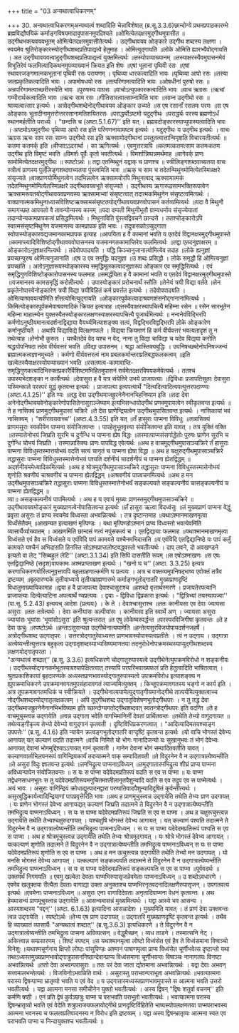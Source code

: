 +++
title = "03 अन्यथात्वाधिकरणम्"

+++
30. अन्यथात्वाधिकरणम्अन्यथात्वं शब्दादिति चेन्नाविशेषात् (ब्र.सू.3.3.6)छान्दोग्ये प्रथमप्रपाठकारम्भे ब्रह्मविद्यौपयिकं कर्माङ्गविषयमादावुपासनमुपदिश्यते ॥ओमित्येतदक्षरमुद्गीथमुपासीत ॥उद्गीथभक्त्यवयवभूतम् ओमित्येतदक्षरमुपासीतेत्यर्थः । उद्गीथावयव ओङ्कारे उद्गीथ शब्दस्य लक्षणा । स्वयमेव श्रुतिरोङ्कारस्योद्गीथशब्दप्रतिपाद्यत्वे हेतुमाह । ओमित्युद्गायति ॥लोके ओमिति ह्यारभ्यैवोद्गायति । अत उद्गीथावयवत्वादुद्गीथशब्दप्रतिपाद्यत्वं युक्तमित्यर्थः ॥तस्योपव्याख्यानम् ॥तस्याक्षरस्यैवमुपासनमेवं विभूतिरेवं फलमित्यादिकथनमुपव्याख्यानं क्रियत इति शेषः ॥एषां भूतानां पृथिवी रसः ॥एषां स्थावरजङ्गमात्मकभूतानां पृथिवी रसः परायणम् । पृथिव्या धारकत्वादिति भावः ॥पृथिव्या आपो रसः ॥तस्या जलप्रकृतिकत्वादिति भावः । अपामोषधयो रसः ॥तत्परिणामत्वादिति भावः ॥ओषधीनां पुरुषो रसः ॥अन्नपरिणामत्वाच्छरीरस्येति भावः ॥पुरुषस्य वाग्रसः ॥वाचोऽत्युपकारकत्वादिति भावः ॥वाच ऋग्रसः ॥ऋचां गम्भीरार्थकत्वादिति भावः ॥ऋचः साम रसः ॥गीतिसारत्वात्साम्नामिति भावः ॥साम्न उद्गीथो रसः ॥श्राव्यत्वात्सार इत्यर्थः । अत्रोद्गीथशब्देनोद्गीथावयव ओङ्कार उच्यते ॥स एष रसानाँ रसतमः परमः ॥स एष ओङ्कारः भूतादीनामुत्तरोत्तररसानामतिशयितरसः ॥परार्द्ध्योऽष्टमो यदुद्गीथः ॥परार्द्ध्यः परस्य ब्रह्मणोऽर्धं स्थानमर्हतीति परार्ध्यः । "छन्दसि च (अष्टा.5.1.67)'' इति यत् । ब्रह्मवदोङ्कारस्याप्युपास्यत्वादिति भावः । अष्टमोऽयमुद्गीथः पृथिव्या आपो रस इति परिगणनायामष्टम इत्यर्थः । यदुद्गीथः य उद्गीथ इत्यर्थः । वाचः ऋग्रस ऋचः साम रसः साम्नः उद्गीथो रस इति ऋक्सामोद्गीथानां प्रस्तुतत्वात्तान्विमृशति विचारयतीत्यर्थः ॥कतमा कतमर्क् इति ॥वीप्साऽऽदरार्था । का ऋगित्यर्थः । एवमुत्तरत्रापि ॥कतमत्कतमत्साम कतमःकतम उद्गीथ इति विमृष्टं भवति ॥विमर्शः पूर्वैः कृतो भवतीत्यर्थः । विमर्शान्निष्पन्नमर्थमाह ॥वागेवर्क् प्राणः सामोमित्येतदक्षरमुद्गीथः ॥ स्पष्टोऽर्थः ॥ तद्वा एतन्मिथुनं यद्वाक् च प्राणश्च ॥ स्त्रीलिङ्गशब्दवाच्यतया वाचः स्त्रीत्वं प्राणस्य पुल्ँलिङ्गशब्दवाच्यतया पुंस्त्वमिति भावः ॥ऋक् च साम च तदेतन्मिथुनमोमित्येतस्मिन्नक्षरे संसृज्यते ॥वाक्प्राणयोर्मिथुनत्वेन तदभिन्नत्वेन ऋक्सामयोरपि मिथुनत्वाद् ऋक्सामात्मकं तदेतन्मिथुनमोमित्येतस्मिन्नक्षरे उद्गीथावयवभूते संसृज्यते । उद्गीथस्य ऋगारूढसामभक्तिरूपत्वेन ऋक्सामरूपतयोद्गीथावयवप्रणवस्य ऋक्सामाभ्यां संसृष्टत्वात् तदात्मकमिथुनेन संसृष्टत्वमित्यर्थः । वाक्प्राणात्मकमिथुनाध्यासविशिष्टऋक्सामसंसृष्टतयोद्गीथावयवप्रणवोपासनं कर्तव्यमित्यर्थः ॥यदा वै मिथुनौ समागच्छत आपयतो वै तावन्योन्यस्य कामम् ॥यदा दम्पती मिथुनीभूतौ ग्राम्यधर्माय संसृज्येयातां तदान्योन्यकामप्रापकत्वं प्रसिद्धमित्यर्थः । मिथुनाविति पुंस्त्वद्विवचने छान्दसे । ततश्चोङ्कारोऽपि स्वात्मसंसृष्टमिथुनेन यजमानस्य कामप्रापक इति भावः । तदुपासकोऽप्युद्गाता स्वोपास्योङ्कारवद्यजमानकामप्रापक इत्याह ॥आपयिता ह वै कामानां भवति य एतदेवं विद्वानक्षरमुद्गीथमुपास्ते ॥कामाप्त्यादिविशिष्टोद्गीथावयवोपासनस्य यजमानगतकामाप्तिरेव फलमित्यर्थः ॥तद्वा एतदनुज्ञाक्षरम् ॥ओङ्कारोऽनुज्ञाक्षरमित्यर्थः । तदेवोपपादयति । यद्धि किञ्चानुजानात्योमित्येव तदाह ॥लोके ह्यनुज्ञां प्रयच्छन्पुरुष ओमित्यनुजानाति ॥एष उ एव समृद्धिः यदनुज्ञा ॥उ शब्दः प्रसिद्धौ । लोके समृद्धौ हि ओमित्यनुज्ञां प्रयच्छति । अतोऽनुज्ञारूपस्योङ्कारस्य समृद्धिमूलकत्वादनुज्ञारूप ओङ्कार एव समृद्धिरित्यर्थः । एवं समृद्धिगुणविशिष्टोङ्कारोपासनस्य फलमाह ॥समर्द्धयिता ह वै कामानां भवति य एतदेवं विद्वानक्षरमुद्गीथमुपास्ते ॥यजमानस्य कामसमृद्धिं करोतीत्यर्थः । उपास्योङ्कारं प्ररोचनार्थं स्तौति ॥तेनेयं त्रयी विद्या वर्तते ॥तेन प्रकृतेनोपास्येनोङ्कारेण त्रयी विद्या त्रयीविहितं कर्म प्रवर्त्तत इत्यर्थः । तदेवोपपादयति । ओमित्याश्रावयत्योमिति शँसत्योमित्युद्गायति ॥ओङ्कारपूर्वकत्वादाश्रवणशंसनोद्गानानामित्यर्थः । किमित्योङ्कारपूर्वकमेवाश्रवणादिकं क्रियत इत्यत्राह ॥एतस्यैवाक्षरस्यापचित्यै महिम्ना रसेन ॥ रसेन सारभूतेन महिम्ना माहात्म्येन युक्तस्यैतस्योङ्कारलक्षणस्याक्षरस्यापचित्यै पूजार्थमित्यर्थः ॥ नन्वनेवंविद्भिरपि कर्मणोऽनुष्ठीयमानत्वदर्शनाद्विद्याया वैयर्थ्यमित्याशङ्क्य सत्यं, विद्वद्भिरविद्वद्भिरपि लोके ओङ्कारेण कर्मानुष्ठीयते । अथापि विद्याविद्ये विलक्षणफले । विद्यया क्रियमाणं हि कर्म वीर्यवत्तरं भवत्यतादृशं तु न तथेत्याह ॥तेनोभौ कुरुतः । यश्चैतदेवं वेद यश्च न वेद, नाना तु विद्या चाविद्या च यदेव विद्यया करोति श्रद्धयोपनिषदा तदेव वीर्यवत्तरं भवति ॥विद्या उपासनम् । श्रद्धा आस्तिक्यबुद्धिः । उपनिषच्छब्देनोपनिषज्जन्यं ब्रह्मात्मकत्वज्ञानमुच्यते । कर्मणो वीर्यवत्तरत्वं नाम प्रबलकर्मान्तराप्रतिबद्धफलकत्वम् ॥इति खल्वेतस्यैवाक्षरस्योपव्याख्यानं भवति ॥रसतमत्व-कामावाप्ति-समृद्धिगुणकत्वादिभिरुक्तप्रकारैर्विशिष्टमभिहितमुपासनं सर्वमेतदक्षरविषयकमेवेत्यर्थः । ततश्च उपास्यभेदशङ्का न कार्येत्यर्थः ॥देवासुरा ह वै यत्र संयेतिरे उभये प्राजापत्याः ॥द्विविधाः प्रजापतिसुताः देवासुरा यस्मिन्काले परस्परं युद्धं कृतवन्त इत्यर्थः । प्राजापत्या इत्यपत्यार्थे "दित्यदित्यादित्यपत्युत्तरपदाण्ण्यः (अष्टा.4.1.25)'' इति ण्यः ॥तद्ध देवा उद्गीथमाजह्रुरनेनैनानभिहनिष्याम इति ॥तदा देवा अनेनोद्गीथावयवेनोङ्कारेणोपासितेनासुराञ्जेष्याम इत्यभिसन्धायोद्गीथं प्रणवमुपायत्वेन स्वीकृतवन्त इत्यर्थः ॥ते ह नासिक्यं प्राणमुद्गीथमुपासां चक्रिरे ॥ते देवा घ्राणेन्द्रियत्वेन उद्गीथमुपासितवन्त इत्यर्थः । नासिकायां भवं नासिक्यम् । "शरीरावयवाच्च'' (अष्टा.4.3.55) इति यत् ॥तँ हासुराः पाप्मना विविधुः ॥तन्नासिक्यं प्राणमसुराः स्वकीयेन पाप्मना संयोजितवन्तः । पापहेतुभूतवृत्त्या संयोजितवन्त इति यावत् । तत्र युक्तिं वक्ति ॥तस्मात्तेनोभयं जिघ्रति सुरभि च दुर्गन्धि च पाप्मना ह्येष विद्धः ॥तस्मात्पाप्मसंसर्गाद्धेतोः पुरुषः घ्राणेन सुरभि च दुर्गन्धि चोभयं जिघ्रति । तस्मान्नासिक्यः प्राणः पापविद्ध एवेत्यर्थः ॥अथ ह वाचमुद्गीथमुपासाञ्चक्रिरे तँ हासुराः पाप्मना विविधुस्तस्मात्तयोभयं वदति सत्यं चानृतं च पाप्मना ह्येषा विद्धा ॥ अथ ह चक्षुरुद्गीथमुपासाञ्चक्रिरे तद्धासुराः पाप्मना विविधुस्तस्मात्तेनोभयं पश्यति दर्शनीयं चादर्शनीयं च पाप्मना ह्येतद्विद्धम् ॥अदर्शनीयममेध्यादिकमित्यर्थः ॥अथ ह श्रोत्रमुद्गीथमुपासाञ्चक्रिरे तद्धासुराः पाप्मना विविधुस्तस्मात्तेनोभयं शृणोति श्रवणीयं चाश्रवणीयं च पाप्मना ह्येतद्विद्धम् ॥अश्रवणीयं पापवचनमित्यर्थः ॥अथ ह मन उद्गीथमुपासाञ्चक्रिरे तद्धासुराः पाप्मना विविधुस्तस्मात्तेनोभयँ सङ्कल्पयते सङ्कल्पनीयं चासङ्कल्पनीयं च पाप्मना ह्येतद्विद्धम् ॥  
व्या॥ असङ्कल्पनीयं पापमित्यर्थः । अथ ह य एवायं मुख्यः प्राणस्तमुद्गीथमुपासाञ्चक्रिरे ॥उद्गीथावयवमोङ्कारं मुख्यप्राणत्वेनोपासितवन्त इत्यर्थः ॥तँ हासुरा ऋत्वा विदध्वंसुः ॥तं मुख्यप्राणं पाप्मना वेद्धुं प्रवृत्ता असुराः तं प्राप्य स्वयमेव विध्वस्ता अभवन्नित्यर्थः । तत्र दृष्टान्तमाह ॥यथाऽश्मानमाखणमृत्वा विध्वँसेतैवम् ॥आखन्यत इत्याखणं मृत्पिण्डः । यथा मृत्पिण्डोऽश्मानं प्राप्य विध्वस्तो भवत्येवमिति व्यासार्यैर्व्याख्यातम् । आखणमिति छान्दसं णत्वं नपुंसकत्वं च । एतद्विद्यायाः फलमाह ॥यथाश्मानमाखणमृत्वा विध्वंसते एवं हैव स विध्वंसते य एवंविदि पापं कामयते यश्चैनमभिदासति ॥य एवंविदि एतद्विद्यानिष्ठे यः पापं कर्तुं कामयते यश्चैनं अभिदासति हिनस्ति सोऽश्मप्राप्तलोष्टवद्ध्वस्तो भवतीत्यर्थः । दाप् लवने, दो अवखण्डने इत्यतो वा लेट् "सिब्बहुलं लेटि'' (अष्टा.3.1.34) इति सिपि दासतीति रूपम् ॥स एषोऽश्माखणः ॥स एषः एतद्विद्यानिष्ठे (सदृश)पापकामः अश्मप्राप्ताखण इत्यर्थः । "खनो घ च'' (अष्टा. 3.3.25) इत्यत्र करणाधिकरणयोरित्यनुवृत्तावपि बहुलग्रहणात्कर्मणि घ प्रत्ययः । अत्र च वक्तव्यमुपनिषद्भाष्य एवोक्तं तत्रैव द्रष्टव्यम् ॥बृहदारण्यके तृतीयाध्याये तृतीयब्राह्मणारम्भे कर्माङ्गभूतोद्गातरि मुख्यप्राणदृष्टिं विधातुमाख्यायिकामाह ॥द्वया ह वै प्राजापत्या देवाश्चासुराश्च ॥हशब्दो वृत्तार्थस्मरणे । प्रजापतेरपत्यानि प्राजापत्याः दित्येत्यादिना अपत्यार्थे ण्यप्रत्ययः । द्वयाः - द्विविधा द्विप्रकारा इत्यर्थः । "द्वित्रिभ्यां तयस्यायज्वा'' (पा.सू. 5.2.43) इत्ययच् आदेशः (प्रत्ययः) । के ते । देवाश्चासुराश्च ॥ततः कानीयसा एव देवाः ज्यायसा असुराः ॥ततः तत्रेत्यर्थः । देवाः कनीयांसः अल्पीयांसः । कानीयसा इति स्वार्थे अण् । ज्यायसा असुराः ज्यायांसः भूयांसः 'भूयांसोऽसुरा' इति श्रुत्यन्तरात् ॥त एषु लोकेष्वस्पर्द्धन्त ॥परस्परविजिगीषां कृतवन्तः ॥ते ह देवा ऊचुः ॥स्पष्टोऽर्थः ॥हन्ताऽसुरान्यज्ञ उद्गीथेनात्ययामेति ॥हन्तेत्यसुरविजयोपायदर्शनजहर्षे । अत्रोद्गीथशब्द उद्गातृपरः । उत्तरत्रोद्गातुरेवाध्यस्त प्राणभावस्योपास्यत्वप्रतीतेः । त्वं न उद्गाय । उद्गात्रा अत्येष्यन्तीत्युत्तरत्र बहुकृत्व उद्गातृशब्दस्याभ्यसिष्यमाणतया तदनुरोधेनोपक्रमस्थस्याप्युद्गीथशब्दस्य लक्षणयोद्गातृपरता ।   
"अन्यथात्वं शब्दात्'' (ब्र.सू. 3.3.6) इत्यधिकरणे चोद्गातुरुपास्यत्वे उद्गीथेनेत्युपक्रमविरोधो न शङ्कनीयः । उद्गीथस्योद्गानकर्मभूतस्यावश्यापेक्षितत्वात् तस्यापि परपरिभवाख्यफलं प्रति हेतुत्वादिति भाषितत्वात् । श्रुतप्रकाशिकायां बृहदारण्यके अध्यस्तप्राणभावस्योद्गातुरुपास्यत्वे उपक्रमविरोध इत्याशङ्क्य न ह्युपक्रमाधिकरणे उपक्रमानवगतमुपसंहारावगतं त्याज्यमित्युक्तम् । किन्तूपक्रमावगतस्य भङ्गो न कार्य इति । अत्र तूपक्रमावगतमधिकं च स्वीक्रियते । उद्गीथेनात्ययामेत्युद्गातृगीयमानोद्गीथे तात्पर्यमित्युक्तत्वाच्च नोद्गीथशब्दस्योद्गातृलक्षकत्वम् । अपि तूद्गीथशब्द उद्गातृविशेषणभूतोद्गीथपरः । न तु तद्ध देवा उद्गीथमाजह्रुरनेनैनानभिभविष्याम इति च्छान्दोग्यगतोद्गीथशब्दवत् स्वतन्त्रोद्गीथपरः इति वदन्ति ॥ते ह वाचमूचुस्त्वन्न उद्गायेति ॥त्वन्न उद्गाता भवेति वागभिमानिनीं देवतां प्रार्थितवन्तः ॥तथेति तेभ्यो वागुदगायत ॥तथेत्यङ्गीकृत्य तेभ्यो देवेभ्यो वागुद्गानं कृतवती । दृष्टिविधिप्रकरणत्वात् । "आदित्यादिमतयश्चाङ्ग उपपत्तेः'' (ब्र.सू. 4.1.6) इति न्यायेन क्रत्वङ्गभूतोद्गातरि वाग्दृष्टिं कृतवन्त इत्यर्थः ॥यो वाचि भोगस्तं देवेभ्य आगायत् यत् कल्याणं वदति तदात्मने ॥वाचि निमित्ते यो भोगः गानादिजन्यो यः सुखानुभवः तं भोगं देवेभ्यः आगायत् देवानां भोगमुद्दिश्याऽऽगायत् गानं कृतवती । गानेन देवानां भोगं सम्पादितवतीति यावत् । कल्याणवार्ताभिलपनरूपं वागिन्द्रियकार्यं तदप्यात्मने वाक् सम्पादितवती ॥ते विदुरनेन वै न उद्गात्रात्येष्यन्तीति ॥ते असुरा विदुः ज्ञातवन्त इत्यर्थः ॥तमभिद्रुत्य पाप्मनाऽविध्यन् ॥तमुद्गातारमभिद्रुत्य शीघ्रं प्राप्य पाप्मना अविध्यन्पापेन संयोजितवन्तः ॥ स यः स पाप्मा यदेवेदमप्रतिरूपं वदति स एव स पाप्मा ॥ यः पाप्मा तद्वेधनसाधनभूतः स तु यदेवेदमप्रतिरूपमनुचितमश्लीलानृतपैशुन्यादि वदति स एव तद्रूप एव स पाप्मेत्यर्थः । अयं भावः । असुराः वागिन्द्रियं क्रोधाद्युत्पादनद्वारा परुषातिवादपैशुन्यादिदूषितं कुर्वन्तीत्यर्थः । असुरबुद्धिकार्यत्वादिन्द्रियाणां पापप्रवृत्तेरिति भावः ॥अथ ह प्राणमूचुस्त्वन्न उद्गायेति तथेति तेभ्यः प्राण उदगायत् । यः प्राणेन भोगस्तं देवेभ्य आगायद्यत् कल्याणं जिघ्रति तदात्मने ते विदुरनेन वै न उद्गात्रात्येष्यन्तीति तमभिद्रुत्य पाप्मनाऽविध्यन् । स यः स पाप्मा यदेवेदमप्रतिरूपं जिघ्रति स एव स पाप्मा । अथ ह चक्षुरूचुस्त्वन्न उद्गायेति तथेति तेभ्यश्चक्षुरुदगायत् । यश्चक्षुषि भोगस्तं देवेभ्य आगायत् । यत् कल्याणं पश्यति तदात्मने ते विदुरनेन वै न उद्गात्रात्येष्यन्तीति तमभिद्रुत्य पाप्मनाऽविध्यन् । स यः स पाप्मा यदेवेदमप्रतिरूपं पश्यति स एव स पाप्मा । अथ ह श्रोत्रमूचुस्त्वन्न उद्गायेति तथेति तेभ्यः श्रोत्रमुदगायत् । यः श्रोत्रे भोगस्तं देवेभ्य आगायत् । यत्कल्याणं शृणोति तदात्मने ते विदुरनेन वै न उद्गात्रात्येष्यन्तीति तमभिद्रुत्य पाप्मनाऽविध्यन् स यः स पाप्मा यदेवेदमप्रतिरूपं शृणोति स एव स पाप्मा । अथ ह मन ऊचुस्त्वन्न उद्गायेति तथेति तेभ्यो मन उदगायत् । यो मनसि भोगस्तं देवेभ्य आगायत् । यत्कल्याणं सङ्कल्पयति तदात्मने ते विदुरनेन वै न उद्गात्रात्येष्यन्तीति तमभिद्रुत्य पाप्मनाऽविध्यन् । स यः स पाप्मा यदेवेदमप्रतिरूपं सङ्कल्पयति स एव स पाप्मा ॥पूर्ववदर्थः ॥ उक्तमर्थं निगमयति ॥ एवमु खल्वेता देवताः पाप्मभिरुपासृजन्नेवमेताः पाप्मनाऽविध्यन् ॥ उ शब्दोऽवधारणे । एवमेव खलूक्तया रीत्यैता देवताः वागाद्या उक्ता अनुक्ताश्च पाप्मभिरनृतवदनादिलक्षणैरुपासृजन् । उपगतवत्य इत्यर्थः ॥एवमेनाः पाप्मनाऽविध्यन् ॥ असुराः एनाः वागादिदेवताः अनृतादिपाप्मना वेधनं कृतवन्तः ॥ अथ हेममासन्यं प्राणमूचुस्त्वन्न उद्गायेति ॥ आसन्यमासन्नं मुख्यमित्यर्थः । यद्वा आस्ये भव आसन्यः । आस्यशब्दस्य "पद्दन्'' (अष्टा. 6.1.63) इत्यादिना आसन्नादेशः । मुख्यमिति यावत् । तं प्राणं देवा उक्तवन्तः त्वन्न उद्गायेति । स्पष्टोऽर्थः ॥तेभ्य एष प्राण उदगायत् ॥ उद्गातरि मुख्यप्राणदृष्टिं कृतवन्त इत्यर्थः । तथैव हि व्याख्यातं व्यासार्यैः "अन्यथात्वं शब्दात्'' (ब्र.सू.3.6.3) इत्यधिकरणे ॥ ते विदुरनेन वै न उद्गात्रात्येष्यन्तीति तमभिद्रुत्य पाप्मना अविव्यत्सन् ॥ वेद्धुमैच्छन् । व्यध ताडने । तस्मात्सनि नेट् । अकित्त्वान्न सम्प्रसारणम् । शिष्टं स्पष्टम् ॥स यथाश्मानमृत्वा लोष्टो विध्वंसेत एवं हैव ते विध्वंसमाना विष्वञ्चो विनेशुः ॥यथाश्मचूर्णनाय क्षिप्तो लोष्टः पांसुपिण्डः अश्मानं पाषाणमृत्वा प्राप्य विध्वंसेत चूर्णीभवेत्स दृष्टान्तो यथा तथाऽध्यस्तमुख्यप्राणभावोद्गात्रुपासननिष्ठान्देवान्प्राप्य विध्वंसमाना चूर्णीभवन्तः विष्वञ्चः नानागतयः विनष्टा अभवन्नित्यर्थः ॥ततो देवा अभवन्परासुराः ॥ ततः परं देवा जाता द्योतमाना अभवन्नित्यर्थः । यद्वा देवाः अभवन् सत्तामालभन्तेत्यर्थः । विजयिनोऽभवन्निति वार्थः । असुरास्तु पराभवन्पराभूता अभवन्नित्यर्थः ॥भवत्यात्मना परास्य द्विषन्पाप्मा भ्रातृव्यो भवति य एवं वेद ॥ य उद्गातारमध्यस्तप्राणभावमुपास्ते स आत्मना भवति उत्तरो भवतीत्यर्थः । यद्वा आत्मना मनसा समीचीनेन युक्तो भवतीत्यर्थः । अस्य द्विषन् "द्विषः शतुर्वा वचनम्'' इति कर्मणि षष्ठी । एनं प्रति द्वेषं कुर्वञ्छत्रुः पाप्मा च पराभवति पराभूतो भवतीत्यर्थः । भवत्यात्मना परास्य द्विषन्भ्रातृव्यो भवति एवं वेदेति शत्रुपराजयफलायोद्गीथे प्राणदृष्टिर्विहितेति भाष्यस्योपलक्षणतया पाप्मपराभवस्य आत्मना भवनस्य च फलत्वप्रतिपादनस्य न विरोध इति द्रष्टव्यम् । यद्वा अस्य द्विषन्भ्रातृव्यः आत्मना स्वत एव पराभवति पाप्मा च निन्दायुक्तश्च भवतीत्यर्थः ॥